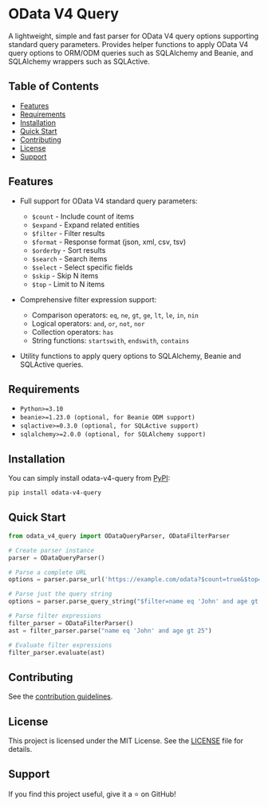 <!-- omit in toc -->
# OData V4 Query

A lightweight, simple and fast parser for OData V4 query options supporting
standard query parameters. Provides helper functions to apply OData V4 query
options to ORM/ODM queries such as SQLAlchemy and Beanie, and SQLAlchemy
wrappers such as SQLActive.

<!-- omit in toc -->
## Table of Contents
- [Features](#features)
- [Requirements](#requirements)
- [Installation](#installation)
- [Quick Start](#quick-start)
- [Contributing](#contributing)
- [License](#license)
- [Support](#support)

## Features

- Full support for OData V4 standard query parameters:
    - `$count` - Include count of items
    - `$expand` - Expand related entities
    - `$filter` - Filter results
    - `$format` - Response format (json, xml, csv, tsv)
    - `$orderby` - Sort results
    - `$search` - Search items
    - `$select` - Select specific fields
    - `$skip` - Skip N items
    - `$top` - Limit to N items

- Comprehensive filter expression support:
    - Comparison operators: `eq`, `ne`, `gt`, `ge`, `lt`, `le`, `in`, `nin`
    - Logical operators: `and`, `or`, `not`, `nor`
    - Collection operators: `has`
    - String functions: `startswith`, `endswith`, `contains`

- Utility functions to apply query options to SQLAlchemy, Beanie and
  SQLActive queries.

## Requirements

- `Python>=3.10`
- `beanie>=1.23.0 (optional, for Beanie ODM support)`
- `sqlactive>=0.3.0 (optional, for SQLActive support)`
- `sqlalchemy>=2.0.0 (optional, for SQLAlchemy support)`

## Installation

You can simply install odata-v4-query from
[PyPI](https://pypi.org/project/odata-v4-query/):
```bash
pip install odata-v4-query
```

## Quick Start

```python
from odata_v4_query import ODataQueryParser, ODataFilterParser

# Create parser instance
parser = ODataQueryParser()

# Parse a complete URL
options = parser.parse_url('https://example.com/odata?$count=true&$top=10&$skip=20')

# Parse just the query string
options = parser.parse_query_string("$filter=name eq 'John' and age gt 25")

# Parse filter expressions
filter_parser = ODataFilterParser()
ast = filter_parser.parse("name eq 'John' and age gt 25")

# Evaluate filter expressions
filter_parser.evaluate(ast)
```

## Contributing

See the [contribution guidelines](CONTRIBUTING.md).

## License

This project is licensed under the MIT License. See the [LICENSE](LICENSE)
file for details.

## Support

If you find this project useful, give it a ⭐ on GitHub!
